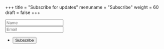 +++
title = "Subscribe for updates"
menuname = "Subscribe"
weight = 60
draft = false
+++

<form id="contactform" method="post" action="https://formspree.io/contact@obdb.org">
	<div class="field half first">
		<input type="text" name="name" id="name" placeholder="Name" required>
	</div>
	<div class="field half">
		<input type="email" id="email" name="email" placeholder="Email" required>
	</div>
	<ul class="actions">
		<li><input type="submit" value="Subscribe" class="special" /></li>
	</ul>
	<input type="hidden" name="_next" value="#thankyou" />
	<input type="hidden" name="_subject" value="Contact form entry" />
	<input type="text" name="_gotcha" style="display:none" />
</form>

<script>

$(document).ready(function($) {
    $(function(){
        if (window.location.search == "#thankyou") {
        	$('#contactform').hide();
        	$('#contactformsent').show();
        } else {
        	$('#contactformsent').hide();
        }
    });
});




</script>
